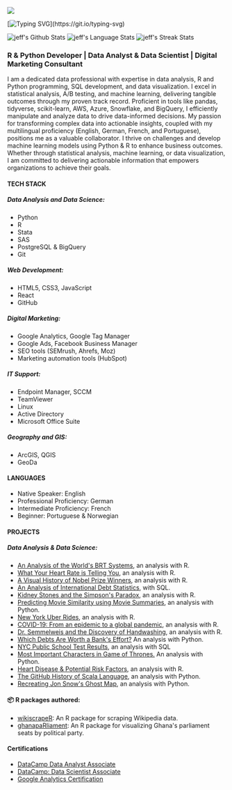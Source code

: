 ![](https://komarev.com/ghpvc/?username=jeffreyohene&label=PROFILE+VIEWS)

[![Typing SVG](https://readme-typing-svg.herokuapp.com?color=%2336BCF7&center=true&vCenter=true&width=1000&lines=Hi!;+Hallo!;+Salut!;+Here+is+jeff⭐;+Welcome+to+my+profile!;+Wilkommen+auf+meinem+Profil!;Bienvenue+sur+mon+profil!;I+am+a+Data+Analyst+with+over+3+years+of+programming+experience.;I+am+always+learning+new+things.+;You+can+find+my+portfolio+projects+in+my+repos.;I+would+love+your+feedback+or+questions+and+suggestions!)](https://git.io/typing-svg)



![jeff's Github Stats](https://github-readme-stats.vercel.app/api?username=jeffreyohene&show_icons=true&include_all_commits=true)
![jeff's Language Stats](https://github-readme-stats.vercel.app/api/top-langs/?username=jeffreyohene&layout=compact)
![jeff's Streak Stats](https://github-readme-streak-stats.herokuapp.com/?user=jeffreyohene&layout=compact)

### R & Python Developer | Data Analyst & Data Scientist | Digital Marketing Consultant

I am a dedicated data professional with expertise in data analysis, R and Python programming, SQL development, and data visualization. I excel in statistical analysis, A/B testing, and machine learning, delivering tangible outcomes through my proven track record. Proficient in tools like pandas, tidyverse, scikit-learn, AWS, Azure, Snowflake, and BigQuery, I efficiently manipulate and analyze data to drive data-informed decisions. My passion for transforming complex data into actionable insights, coupled with my multilingual proficiency (English, German, French, and Portuguese), positions me as a valuable collaborator. I thrive on challenges and develop machine learning models using Python & R to enhance business outcomes. Whether through statistical analysis, machine learning, or data visualization, I am committed to delivering actionable information that empowers organizations to achieve their goals.

####  TECH STACK

##### Data Analysis and Data Science:
- Python
- R
- Stata
- SAS
- PostgreSQL & BigQuery
- Git

##### Web Development:
- HTML5, CSS3, JavaScript
- React
- GitHub

##### Digital Marketing:
- Google Analytics, Google Tag Manager
- Google Ads, Facebook Business Manager
- SEO tools (SEMrush, Ahrefs, Moz)
- Marketing automation tools (HubSpot)

##### IT Support:
- Endpoint Manager, SCCM
- TeamViewer
- Linux
- Active Directory
- Microsoft Office Suite

##### Geography and GIS:
- ArcGIS, QGIS
- GeoDa

#### LANGUAGES
- Native Speaker: English
- Professional Proficiency: German
- Intermediate Proficiency: French
- Beginner: Portuguese & Norwegian

#### PROJECTS

##### Data Analysis & Data Science:
- [An Analysis of the World's BRT Systems](https://github.com/jeffreyohene/An-Analysis-of-the-World-s-BRT-Systems), an analysis with R.
- [What Your Heart Rate is Telling You](https://github.com/jeffreyohene/What-Your-Heart-Rate-Is-Telling-You), an analysis with R.
- [A Visual History of Nobel Prize Winners](https://github.com/jeffreyohene/A-Visual-History-of-Nobel-Prize-Winners), an analysis with R.
- [An Analysis of International Debt Statistics](https://github.com/jeffreyohene/Analysis-of-International-Debt-Statistics-with-SQL), with SQL.
- [Kidney Stones and the Simpson's Paradox](https://github.com/jeffreyohene/Kidney-Stones), an analysis with R.
- [Predicting Movie Similarity using Movie Summaries](https://github.com/jeffreyohene/Machine-Learning-Projects/tree/main/Predicting%20Movie%20Similarity%20Using%20Movie%20Summaries), an analysis with Python.
- [New York Uber Rides](https://github.com/jeffreyohene/An-Analysis-of-New-York-Uber-Trips), an analysis with R.
- [COVID-19: From an epidemic to a global pandemic](https://github.com/jeffreyohene/COVID-19), an analysis with R.
- [Dr. Semmelweis and the Discovery of Handwashing](https://github.com/jeffreyohene/The-Discovery-of-Handwashing), an analysis with R.
- [Which Debts Are Worth a Bank's Effort?](https://github.com/jeffreyohene/Which-Debts-Are-Worth-A-Bank-s-Effort) An analysis with Python.
- [NYC Public School Test Results](https://github.com/jeffreyohene/Analyzing-NYC-Public-School-Test-Result-Scores-with-SQL), an analysis with SQL
- [Most Important Characters in Game of Thrones.](https://github.com/jeffreyohene/An-Analysis-of-New-York-Uber-Trips) An analysis with Python.
- [Heart Disease & Potential Risk Factors](https://github.com/jeffreyohene/Heart-Disease-Potential-Risk-Factors-), an analysis with R.
- [The GitHub History of Scala Language](https://github.com/jeffreyohene/The-Github-History-of-Scala-Language), an analysis with Python.
- [Recreating Jon Snow's Ghost Map](https://github.com/jeffreyohene/Jon-Snow-s-Ghost-Map), an analysis with Python.

#### 📦 R packages authored:
- [wikiscrapeR](https://github.com/jeffreyohene/wikiscrapeR): An R package for scraping Wikipedia data.
- [ghanapaRliament](https://github.com/jeffreyohene/ghanaparliament): An R package for visualizing Ghana's parliament seats by political party.

#### Certifications
- [DataCamp Data Analyst Associate](https://www.datacamp.com/certificate/DAA0019020549461)
- [DataCamp: Data Scientist Associate](https://www.datacamp.com/certificate/DSA0012251216621)
- [Google Analytics Certification](https://skillshop.credential.net/32228f1d-a934-4ee9-bae6-5fa449f2255a)
